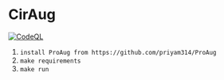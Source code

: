 # CirAug
[![CodeQL](https://github.com/priyam314/CirAug/actions/workflows/codeql-analysis.yml/badge.svg?branch=main&event=push)](https://github.com/priyam314/CirAug/actions/workflows/codeql-analysis.yml)
1. `install ProAug from https://github.com/priyam314/ProAug`
2. `make requirements`
3. `make run`